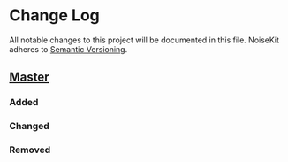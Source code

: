 # Change Log
All notable changes to this project will be documented in this file.
NoiseKit adheres to [Semantic Versioning](http://semver.org/).

## [Master](https://github.com/rudedogg/NoiseKit)
### Added

### Changed

### Removed
